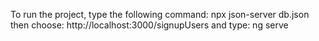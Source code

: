 To run the project, type the following command: npx json-server db.json 
then choose:                                    http://localhost:3000/signupUsers
and type:                                       ng serve

